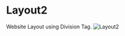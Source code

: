 # Layout2
Website Layout using Division Tag.
![Layout2](https://user-images.githubusercontent.com/90618272/138731878-ed9d4d10-efb1-4916-9ae6-c00a94b4e927.png)

